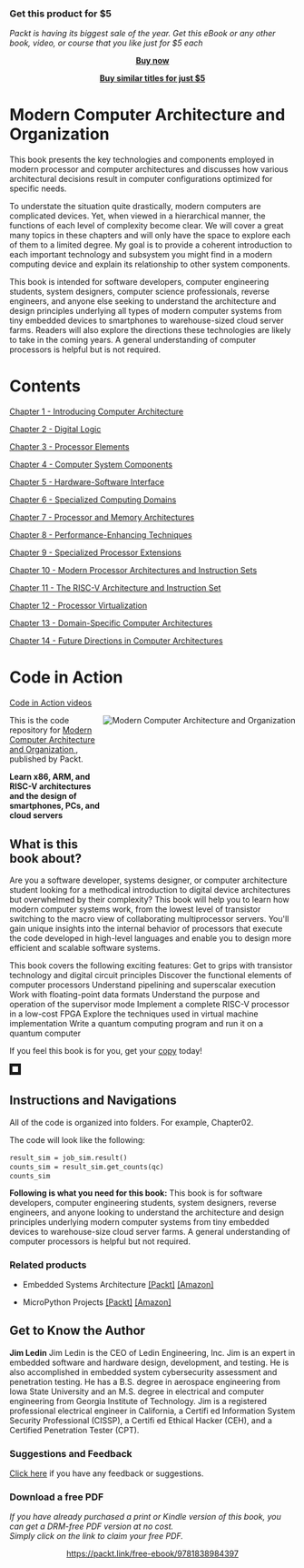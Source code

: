 
### Get this product for $5

<i>Packt is having its biggest sale of the year. Get this eBook or any other book, video, or course that you like just for $5 each</i>


<b><p align='center'>[Buy now](https://packt.link/9781838984397)</p></b>


<b><p align='center'>[Buy similar titles for just $5](https://subscription.packtpub.com/search)</p></b>


# Modern Computer Architecture and Organization

This book presents the key technologies and components employed in modern processor
and computer architectures and discusses how various architectural decisions result in
computer configurations optimized for specific needs.

To understate the situation quite drastically, modern computers are complicated devices.
Yet, when viewed in a hierarchical manner, the functions of each level of complexity
become clear. We will cover a great many topics in these chapters and will only have
the space to explore each of them to a limited degree. My goal is to provide a coherent
introduction to each important technology and subsystem you might find in a modern
computing device and explain its relationship to other system components.

This book is intended for software developers, computer engineering students, system
designers, computer science professionals, reverse engineers, and anyone else seeking to
understand the architecture and design principles underlying all types of modern computer
systems from tiny embedded devices to smartphones to warehouse-sized cloud server farms.
Readers will also explore the directions these technologies are likely to take in the coming
years. A general understanding of computer processors is helpful but is not required.

# Contents

[Chapter  1 - Introducing Computer Architecture](Chapter01/README.md)

[Chapter  2 - Digital Logic](Chapter02/README.md)

[Chapter  3 - Processor Elements](Chapter03/README.md)

[Chapter  4 - Computer System Components](Chapter04/README.md)

[Chapter  5 - Hardware-Software Interface](Chapter05/README.md)

[Chapter  6 - Specialized Computing Domains](Chapter06/README.md)

[Chapter  7 - Processor and Memory Architectures](Chapter07/README.md)

[Chapter  8 - Performance-Enhancing Techniques](Chapter08/README.md)

[Chapter  9 - Specialized Processor Extensions](Chapter09/README.md)

[Chapter 10 - Modern Processor Architectures and Instruction Sets](Chapter10/README.md)

[Chapter 11 - The RISC-V Architecture and Instruction Set](Chapter11/README.md)

[Chapter 12 - Processor Virtualization](Chapter12/README.md)

[Chapter 13 - Domain-Specific Computer Architectures](Chapter13/README.md)

[Chapter 14 - Future Directions in Computer Architectures](Chapter14/README.md)

# Code in Action

[Code in Action videos](Code-in-Action.md)


<a href="https://www.packtpub.com/product/modern-computer-architecture-and-organization/9781838984397"><img src="https://static.packt-cdn.com/products/9781838984397/cover/smaller" alt="Modern Computer Architecture and Organization " height="256px" align="right"></a>

This is the code repository for [Modern Computer Architecture and Organization ](https://www.packtpub.com/cloud-networking/modern-computer-architecture-and-organization?utm_source=github&utm_medium=repository&utm_campaign=9781838984397), published by Packt.

**Learn x86, ARM, and RISC-V architectures and the design of smartphones, PCs, and cloud servers**

## What is this book about?
Are you a software developer, systems designer, or computer architecture student looking for a methodical introduction to digital device architectures but overwhelmed by their complexity? This book will help you to learn how modern computer systems work, from the lowest level of transistor switching to the macro view of collaborating multiprocessor servers. You'll gain unique insights into the internal behavior of processors that execute the code developed in high-level languages and enable you to design more efficient and scalable software systems.


This book covers the following exciting features:
Get to grips with transistor technology and digital circuit principles 
Discover the functional elements of computer processors 
Understand pipelining and superscalar execution 
Work with floating-point data formats 
Understand the purpose and operation of the supervisor mode 
Implement a complete RISC-V processor in a low-cost FPGA 
Explore the techniques used in virtual machine implementation 
Write a quantum computing program and run it on a quantum computer

If you feel this book is for you, get your [copy](https://www.amazon.com/dp/1838984399) today!

<a href="https://www.packtpub.com/?utm_source=github&utm_medium=banner&utm_campaign=GitHubBanner"><img src="https://raw.githubusercontent.com/PacktPublishing/GitHub/master/GitHub.png" 
alt="https://www.packtpub.com/" border="5" /></a>

## Instructions and Navigations
All of the code is organized into folders. For example, Chapter02.

The code will look like the following:
```
result_sim = job_sim.result()
counts_sim = result_sim.get_counts(qc)
counts_sim
```

**Following is what you need for this book:**
This book is for software developers, computer engineering students, system designers, reverse engineers, and anyone looking to understand the architecture and design principles underlying modern computer systems from tiny embedded devices to warehouse-size cloud server farms. A general understanding of computer processors is helpful but not required.	


### Related products
* Embedded Systems Architecture  [[Packt]](https://www.packtpub.com/in/application-development/embedded-systems-architecture?utm_source=github&utm_medium=repository&utm_campaign=9781788832502) [[Amazon]](https://www.amazon.com/dp/1788832507)

* MicroPython Projects  [[Packt]](https://www.packtpub.com/in/iot-hardware/micropython-projects?utm_source=github&utm_medium=repository&utm_campaign=9781789958034) [[Amazon]](https://www.amazon.com/dp/B086CXMYZV)

## Get to Know the Author
**Jim Ledin**
Jim Ledin is the CEO of Ledin Engineering, Inc. Jim is an expert in embedded software and hardware design, development, and testing. He is also accomplished in embedded system cybersecurity assessment and penetration testing. He has a B.S. degree in aerospace engineering from Iowa State University and an M.S. degree in electrical and computer engineering from Georgia Institute of Technology. Jim is a registered professional electrical engineer in California, a Certifi ed Information System Security Professional (CISSP), a Certifi ed Ethical Hacker (CEH), and a Certified Penetration Tester (CPT).


### Suggestions and Feedback
[Click here](https://docs.google.com/forms/d/e/1FAIpQLSdy7dATC6QmEL81FIUuymZ0Wy9vH1jHkvpY57OiMeKGqib_Ow/viewform) if you have any feedback or suggestions.


### Download a free PDF

 <i>If you have already purchased a print or Kindle version of this book, you can get a DRM-free PDF version at no cost.<br>Simply click on the link to claim your free PDF.</i>
<p align="center"> <a href="https://packt.link/free-ebook/9781838984397">https://packt.link/free-ebook/9781838984397 </a> </p>
